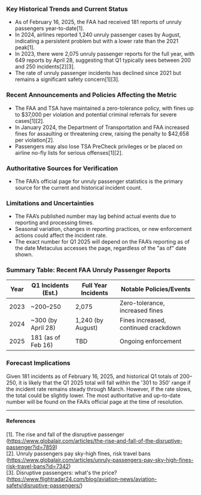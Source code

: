 ### Key Historical Trends and Current Status

- As of February 16, 2025, the FAA had received 181 reports of unruly passengers year-to-date[1].
- In 2024, airlines reported 1,240 unruly passenger cases by August, indicating a persistent problem but with a lower rate than the 2021 peak[1].
- In 2023, there were 2,075 unruly passenger reports for the full year, with 649 reports by April 28, suggesting that Q1 typically sees between 200 and 250 incidents[2][3].
- The rate of unruly passenger incidents has declined since 2021 but remains a significant safety concern[1][3].

### Recent Announcements and Policies Affecting the Metric

- The FAA and TSA have maintained a zero-tolerance policy, with fines up to $37,000 per violation and potential criminal referrals for severe cases[1][2].
- In January 2024, the Department of Transportation and FAA increased fines for assaulting or threatening crew, raising the penalty to $42,658 per violation[2].
- Passengers may also lose TSA PreCheck privileges or be placed on airline no-fly lists for serious offenses[1][2].

### Authoritative Sources for Verification

- The FAA’s official page for unruly passenger statistics is the primary source for the current and historical incident count.

### Limitations and Uncertainties

- The FAA’s published number may lag behind actual events due to reporting and processing times.
- Seasonal variation, changes in reporting practices, or new enforcement actions could affect the incident rate.
- The exact number for Q1 2025 will depend on the FAA’s reporting as of the date Metaculus accesses the page, regardless of the "as of" date shown.

### Summary Table: Recent FAA Unruly Passenger Reports

| Year | Q1 Incidents (Est.) | Full Year Incidents | Notable Policies/Events           |
|------|---------------------|---------------------|-----------------------------------|
| 2023 | ~200–250            | 2,075               | Zero-tolerance, increased fines   |
| 2024 | ~300 (by April 28)  | 1,240 (by August)   | Fines increased, continued crackdown |
| 2025 | 181 (as of Feb 16)  | TBD                 | Ongoing enforcement               |

### Forecast Implications

Given 181 incidents as of February 16, 2025, and historical Q1 totals of 200–250, it is likely that the Q1 2025 total will fall within the '301 to 350' range if the incident rate remains steady through March. However, if the rate slows, the total could be slightly lower. The most authoritative and up-to-date number will be found on the FAA’s official page at the time of resolution.

---

#### References

[1]. The rise and fall of the disruptive passenger (https://www.globalair.com/articles/the-rise-and-fall-of-the-disruptive-passenger?id=7859)  
[2]. Unruly passengers pay sky-high fines, risk travel bans (https://www.globalair.com/articles/unruly-passengers-pay-sky-high-fines-risk-travel-bans?id=7342)  
[3]. Disruptive passengers: what's the price? (https://www.flightradar24.com/blog/aviation-news/aviation-safety/disruptive-passengers/)